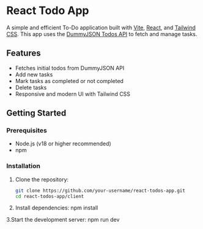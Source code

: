 # React Todo App

A simple and efficient To-Do application built with [Vite](https://vitejs.dev/), [React](https://react.dev/), and [Tailwind CSS](https://tailwindcss.com/). This app uses the [DummyJSON Todos API](https://dummyjson.com/docs/todos) to fetch and manage tasks.

## Features

- Fetches initial todos from DummyJSON API
- Add new tasks
- Mark tasks as completed or not completed
- Delete tasks
- Responsive and modern UI with Tailwind CSS

## Getting Started

### Prerequisites

- Node.js (v18 or higher recommended)
- npm

### Installation

1. Clone the repository:
   ```sh
   git clone https://github.com/your-username/react-todos-app.git
   cd react-todos-app/client

2. Install dependencies:
   npm install

3.Start the development server:
   npm run dev
   ```
